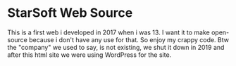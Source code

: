 # StarSoft Web Source
This is a first web i developed in 2017 when i was 13. I want it to make open-source because i don't have any use for that. So enjoy my crappy code. Btw the "company" we used to say, is not existing, we shut it down in 2019 and after this html site we were using WordPress for the site.
